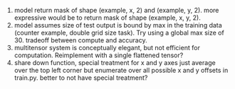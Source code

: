 1. model return mask of shape (example, x, 2) and (example, y, 2). more expressive would be to return mask of shape (example, x, y, 2).
2. model assumes size of test output is bound by max in the training data (counter example, double grid size task). Try using a global max size of 30.
tradeoff between compute and accuracy.
3. multitensor system is conceptually elegant, but not efficient for computation. Reimplement with a single flattened tensor?
4. share down function, special treatment for x and y axes just average over the top left corner but enumerate over all possible x and y offsets in train.py.
better to not have special treatment?